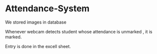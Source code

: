 # Attendance-System
We stored images in database 

Whenever webcam detects student whose attendance is unmarked , it is marked.

Entry is done in the excell sheet.
